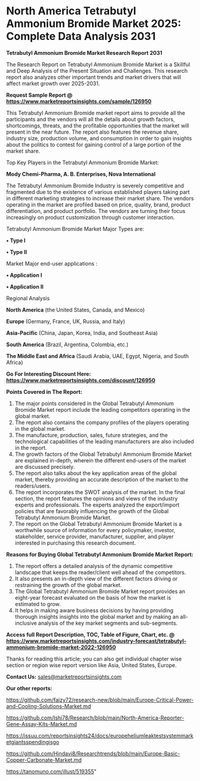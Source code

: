 # North America Tetrabutyl Ammonium Bromide Market 2025: Complete Data Analysis 2031

<strong>Tetrabutyl Ammonium Bromide Market Research Report 2031</strong>

The Research Report on Tetrabutyl Ammonium Bromide Market is a Skillful and Deep Analysis of the Present Situation and Challenges. This research report also analyzes other important trends and market drivers that will affect market growth over 2025-2031.

<strong>Request Sample Report @ <a href=https://www.marketreportsinsights.com/sample/126950>https://www.marketreportsinsights.com/sample/126950</a></strong>

This Tetrabutyl Ammonium Bromide market report aims to provide all the participants and the vendors will all the details about growth factors, shortcomings, threats, and the profitable opportunities that the market will present in the near future. The report also features the revenue share, industry size, production volume, and consumption in order to gain insights about the politics to contest for gaining control of a large portion of the market share.

Top Key Players in the Tetrabutyl Ammonium Bromide Market:

<strong>Mody Chemi-Pharma, A. B. Enterprises, Nova International</strong>

The Tetrabutyl Ammonium Bromide Industry is severely competitive and fragmented due to the existence of various established players taking part in different marketing strategies to increase their market share. The vendors operating in the market are profiled based on price, quality, brand, product differentiation, and product portfolio. The vendors are turning their focus increasingly on product customization through customer interaction.

Tetrabutyl Ammonium Bromide Market Major Types are:

<strong>• Type I

• Type II</strong>

Market Major end-user applications :

<strong>• Application I

• Application II</strong>

Regional Analysis

</u><strong><b>North America</b></strong> (the United States, Canada, and Mexico)

<strong><b>Europe </b></strong>(Germany, France, UK, Russia, and Italy)

<strong><b>Asia-Pacific</b></strong> (China, Japan, Korea, India, and Southeast Asia)

<strong><b>South America</b></strong> (Brazil, Argentina, Colombia, etc.)

<strong><b>The Middle East and Africa</b></strong> (Saudi Arabia, UAE, Egypt, Nigeria, and South Africa)

<strong>Go For Interesting Discount Here: <a href=https://www.marketreportsinsights.com/discount/126950>https://www.marketreportsinsights.com/discount/126950</a></strong>

<strong>Points Covered in The Report:</strong>
<ol>
  <li>The major points considered in the Global Tetrabutyl Ammonium Bromide Market report include the leading competitors operating in the global market.</li>
  <li>The report also contains the company profiles of the players operating in the global market.</li>
  <li>The manufacture, production, sales, future strategies, and the technological capabilities of the leading manufacturers are also included in the report.</li>
  <li>The growth factors of the Global Tetrabutyl Ammonium Bromide Market are explained in-depth, wherein the different end-users of the market are discussed precisely.</li>
  <li>The report also talks about the key application areas of the global market, thereby providing an accurate description of the market to the readers/users.</li>
  <li>The report incorporates the SWOT analysis of the market. In the final section, the report features the opinions and views of the industry experts and professionals. The experts analyzed the export/import policies that are favorably influencing the growth of the Global Tetrabutyl Ammonium Bromide Market.</li>
  <li>The report on the Global Tetrabutyl Ammonium Bromide Market is a worthwhile source of information for every policymaker, investor, stakeholder, service provider, manufacturer, supplier, and player interested in purchasing this research document.</li>
</ol>
<strong>Reasons for Buying Global Tetrabutyl Ammonium Bromide Market Report:</strong>

<ol>
  <li>The report offers a detailed analysis of the dynamic competitive landscape that keeps the reader/client well ahead of the competitors.</li>
  <li>It also presents an in-depth view of the different factors driving or restraining the growth of the global market.</li>
  <li>The Global Tetrabutyl Ammonium Bromide Market report provides an eight-year forecast evaluated on the basis of how the market is estimated to grow.</li>
  <li>It helps in making aware business decisions by having providing thorough insights insights into the global market and by making an all-inclusive analysis of the key market segments and sub-segments.</li>
</ol>
<strong>Access full Report Description, TOC, Table of Figure, Chart, etc. @ <a href=https://www.marketreportsinsights.com/industry-forecast/tetrabutyl-ammonium-bromide-market-2022-126950>https://www.marketreportsinsights.com/industry-forecast/tetrabutyl-ammonium-bromide-market-2022-126950</a></strong>


Thanks for reading this article; you can also get individual chapter wise section or region wise report version like Asia, United States, Europe.

<strong>Contact Us:</strong>
sales@marketreportsinsights.com

<strong>Our other reports:</strong>

<a href=https://github.com/faizy72/research-new/blob/main/Europe-Critical-Power-and-Cooling-Solutions-Market.md>https://github.com/faizy72/research-new/blob/main/Europe-Critical-Power-and-Cooling-Solutions-Market.md</a>

<a href=https://github.com/Ishi78/Research/blob/main/North-America-Reporter-Gene-Assay-Kits-Market.md>https://github.com/Ishi78/Research/blob/main/North-America-Reporter-Gene-Assay-Kits-Market.md</a>

<a href=https://issuu.com/reportsinsights24/docs/europeheliumleaktestsystemmarketgiantsspendingisgo>https://issuu.com/reportsinsights24/docs/europeheliumleaktestsystemmarketgiantsspendingisgo</a>

<a href=https://github.com/Hindavi8/Researchtrends/blob/main/Europe-Basic-Copper-Carbonate-Market.md>https://github.com/Hindavi8/Researchtrends/blob/main/Europe-Basic-Copper-Carbonate-Market.md</a>

<a href=https://tanomuno.com/illust/519355>https://tanomuno.com/illust/519355</a>"
